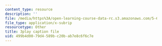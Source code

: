 ```yaml
---
content_type: resource
description: ''
file: /media/https%3A/open-learning-course-data-rc.s3.amazonaws.com/5-60-thermodynamics-kinetics-spring-2008/499b4d0079d4589bc20bab7e8c6f6c7e_RUz-DJz3--I.srt
file_type: application/x-subrip
resourcetype: Other
title: 3play caption file
uid: 499b4d00-79d4-589b-c20b-ab7e8c6f6c7e
---
```

